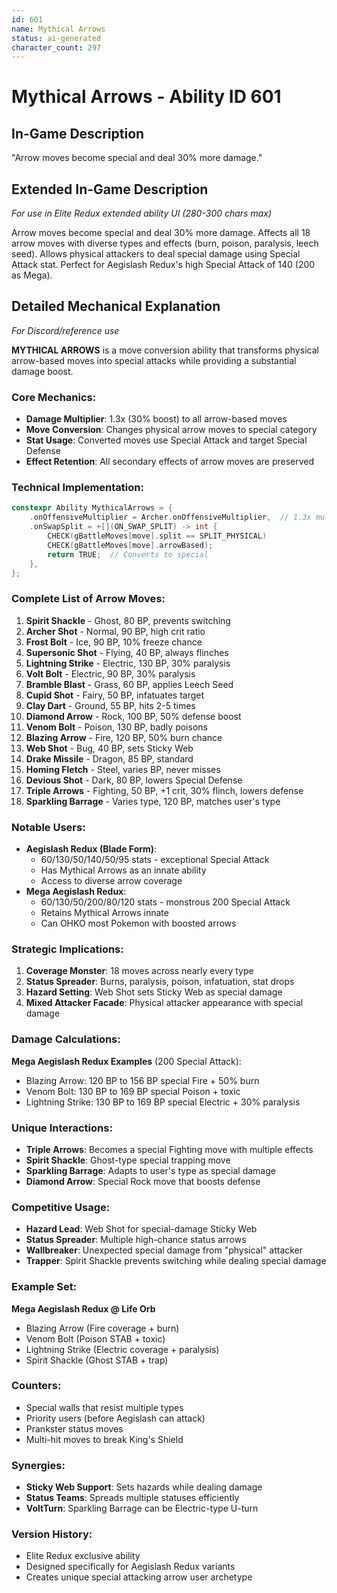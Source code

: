 ```yaml
---
id: 601
name: Mythical Arrows
status: ai-generated
character_count: 297
---
```


# Mythical Arrows - Ability ID 601

## In-Game Description
"Arrow moves become special and deal 30% more damage."

## Extended In-Game Description
*For use in Elite Redux extended ability UI (280-300 chars max)*

Arrow moves become special and deal 30% more damage. Affects all 18 arrow moves with diverse types and effects (burn, poison, paralysis, leech seed). Allows physical attackers to deal special damage using Special Attack stat. Perfect for Aegislash Redux's high Special Attack of 140 (200 as Mega).

## Detailed Mechanical Explanation
*For Discord/reference use*

**MYTHICAL ARROWS** is a move conversion ability that transforms physical arrow-based moves into special attacks while providing a substantial damage boost.

### Core Mechanics:
- **Damage Multiplier**: 1.3x (30% boost) to all arrow-based moves
- **Move Conversion**: Changes physical arrow moves to special category
- **Stat Usage**: Converted moves use Special Attack and target Special Defense
- **Effect Retention**: All secondary effects of arrow moves are preserved

### Technical Implementation:
```c
constexpr Ability MythicalArrows = {
    .onOffensiveMultiplier = Archer.onOffensiveMultiplier,  // 1.3x multiplier
    .onSwapSplit = +[](ON_SWAP_SPLIT) -> int {
        CHECK(gBattleMoves[move].split == SPLIT_PHYSICAL)
        CHECK(gBattleMoves[move].arrowBased);
        return TRUE;  // Converts to special
    },
};
```

### Complete List of Arrow Moves:
1. **Spirit Shackle** - Ghost, 80 BP, prevents switching
2. **Archer Shot** - Normal, 90 BP, high crit ratio
3. **Frost Bolt** - Ice, 90 BP, 10% freeze chance
4. **Supersonic Shot** - Flying, 40 BP, always flinches
5. **Lightning Strike** - Electric, 130 BP, 30% paralysis
6. **Volt Bolt** - Electric, 90 BP, 30% paralysis
7. **Bramble Blast** - Grass, 60 BP, applies Leech Seed
8. **Cupid Shot** - Fairy, 50 BP, infatuates target
9. **Clay Dart** - Ground, 55 BP, hits 2-5 times
10. **Diamond Arrow** - Rock, 100 BP, 50% defense boost
11. **Venom Bolt** - Poison, 130 BP, badly poisons
12. **Blazing Arrow** - Fire, 120 BP, 50% burn chance
13. **Web Shot** - Bug, 40 BP, sets Sticky Web
14. **Drake Missile** - Dragon, 85 BP, standard
15. **Homing Fletch** - Steel, varies BP, never misses
16. **Devious Shot** - Dark, 80 BP, lowers Special Defense
17. **Triple Arrows** - Fighting, 50 BP, +1 crit, 30% flinch, lowers defense
18. **Sparkling Barrage** - Varies type, 120 BP, matches user's type

### Notable Users:
- **Aegislash Redux (Blade Form)**:
  - 60/130/50/140/50/95 stats - exceptional Special Attack
  - Has Mythical Arrows as an innate ability
  - Access to diverse arrow coverage
- **Mega Aegislash Redux**:
  - 60/130/50/200/80/120 stats - monstrous 200 Special Attack
  - Retains Mythical Arrows innate
  - Can OHKO most Pokemon with boosted arrows

### Strategic Implications:
1. **Coverage Monster**: 18 moves across nearly every type
2. **Status Spreader**: Burns, paralysis, poison, infatuation, stat drops
3. **Hazard Setting**: Web Shot sets Sticky Web as special damage
4. **Mixed Attacker Facade**: Physical attacker appearance with special damage

### Damage Calculations:
**Mega Aegislash Redux Examples** (200 Special Attack):
- Blazing Arrow: 120 BP to 156 BP special Fire + 50% burn
- Venom Bolt: 130 BP to 169 BP special Poison + toxic
- Lightning Strike: 130 BP to 169 BP special Electric + 30% paralysis

### Unique Interactions:
- **Triple Arrows**: Becomes a special Fighting move with multiple effects
- **Spirit Shackle**: Ghost-type special trapping move
- **Sparkling Barrage**: Adapts to user's type as special damage
- **Diamond Arrow**: Special Rock move that boosts defense

### Competitive Usage:
- **Hazard Lead**: Web Shot for special-damage Sticky Web
- **Status Spreader**: Multiple high-chance status arrows
- **Wallbreaker**: Unexpected special damage from "physical" attacker
- **Trapper**: Spirit Shackle prevents switching while dealing special damage

### Example Set:
**Mega Aegislash Redux @ Life Orb**
- Blazing Arrow (Fire coverage + burn)
- Venom Bolt (Poison STAB + toxic)
- Lightning Strike (Electric coverage + paralysis)
- Spirit Shackle (Ghost STAB + trap)

### Counters:
- Special walls that resist multiple types
- Priority users (before Aegislash can attack)
- Prankster status moves
- Multi-hit moves to break King's Shield

### Synergies:
- **Sticky Web Support**: Sets hazards while dealing damage
- **Status Teams**: Spreads multiple statuses efficiently
- **VoltTurn**: Sparkling Barrage can be Electric-type U-turn

### Version History:
- Elite Redux exclusive ability
- Designed specifically for Aegislash Redux variants
- Creates unique special attacking arrow user archetype